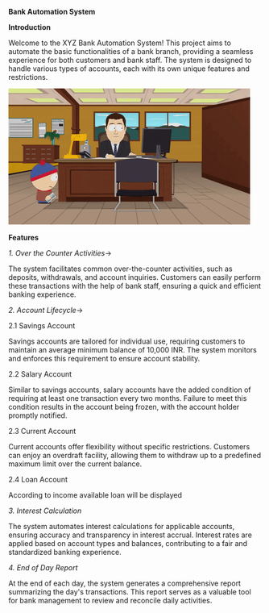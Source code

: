 **Bank Automation System**
                                                                                                    
                                                                                                    
**Introduction**

Welcome to the XYZ Bank Automation System! This project aims to automate the basic functionalities of a bank branch, providing a seamless experience for both customers and bank staff. The system is designed to handle various types of accounts, each with its own unique features and restrictions.

![Account Mgmt Sys](https://github.com/Lakshhh01/JavaProjects/blob/main/Project-AccountManagementSystem/bankgif.gif)




**Features**

_1. Over the Counter Activities_->

The system facilitates common over-the-counter activities, such as deposits, withdrawals, and account inquiries. Customers can easily perform these transactions with the help of bank staff, ensuring a quick and efficient banking experience.

_2. Account Lifecycle_->

2.1 Savings Account

Savings accounts are tailored for individual use, requiring customers to maintain an average minimum balance of 10,000 INR. The system monitors and enforces this requirement to ensure account stability.

2.2 Salary Account

Similar to savings accounts, salary accounts have the added condition of requiring at least one transaction every two months. Failure to meet this condition results in the account being frozen, with the account holder promptly notified.

2.3 Current Account

Current accounts offer flexibility without specific restrictions. Customers can enjoy an overdraft facility, allowing them to withdraw up to a predefined maximum limit over the current balance.

2.4 Loan Account

According to income available loan will be displayed

_3. Interest Calculation_

The system automates interest calculations for applicable accounts, ensuring accuracy and transparency in interest accrual. Interest rates are applied based on account types and balances, contributing to a fair and standardized banking experience.

_4. End of Day Report_

At the end of each day, the system generates a comprehensive report summarizing the day's transactions. This report serves as a valuable tool for bank management to review and reconcile daily activities.
